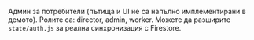 Админ за потребители (пътища и UI не са напълно имплементирани в демото). Ролите са: director, admin, worker. Можете да разширите `state/auth.js` за реална синхронизация с Firestore.
